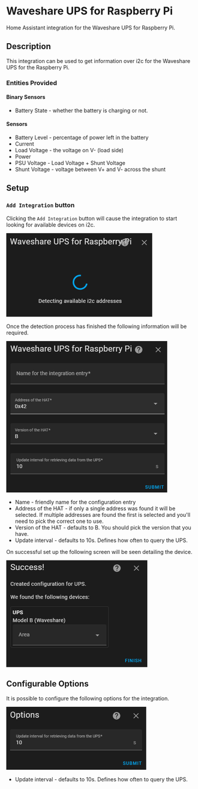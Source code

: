 # Waveshare UPS for Raspberry Pi

Home Assistant integration for the Waveshare UPS for Raspberry Pi.

## Description

This integration can be used to get information over i2c for the
Waveshare UPS for the Raspberry Pi.

### Entities Provided

#### Binary Sensors

* Battery State - whether the battery is charging or not.

#### Sensors

* Battery Level - percentage of power left in the battery
* Current
* Load Voltage - the voltage on V- (load side)
* Power
* PSU Voltage - Load Voltage + Shunt Voltage
* Shunt Voltage - voltage between V+ and V- across the shunt

## Setup

### <a id="ManualAdd"></a>`Add Integration` button

Clicking the `Add Integration` button will cause the integration to start
looking for available devices on i2c.

![Initial Setup Screen](images/step_user.png)

Once the detection process has finished the following information will be
required.

![Selection Screen](images/step_select.png)

* Name - friendly name for the configuration entry
* Address of the HAT - if only a single address was found it will be selected.
If multiple addresses are found the first is selected and you'll need to pick
the correct one to use.
* Version of the HAT - defaults to B. You should pick the version that you have.
* Update interval - defaults to 10s. Defines how often to query the UPS.

On successful set up the following screen will be seen detailing the device.

![Final Setup Screen](images/setup_finish.png)

## Configurable Options

It is possible to configure the following options for the integration.

![Configure Options](images/config_options.png)

* Update interval - defaults to 10s. Defines how often to query the UPS.
